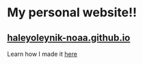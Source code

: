 # My personal website!! 

## [haleyoleynik-noaa.github.io](https://haleyoleynik.github.io/index.html)

Learn how I made it [here](https://haleyoleynik.github.io/info.html#How_I_built_this_website)
